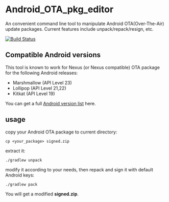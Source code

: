 # Android_OTA_pkg_editor
An convenient command line tool to manipulate Android OTA(Over-The-Air) update packages. Current features include unpack/repack/resign, etc.

[![Build Status](https://travis-ci.org/cfig/Android_OTA_pkg_editor.svg?branch=master)](https://travis-ci.org/cfig/Android_OTA_pkg_editor)

## Compatible Android versions

This tool is known to work for Nexus (or Nexus compatible) OTA package for the following Android releases:
 - Marshmallow (API Level 23)
 - Lollipop (API Level 21,22)
 - Kitkat (API Level 19)

You can get a full [Android version list](https://source.android.com/source/build-numbers.html) here.

## usage

copy your Android OTA package to current directory:

    cp <your_package> signed.zip

extract it:

    ./gradlew unpack

modify it according to your needs, then repack and sign it with default Android keys:

    ./gradlew pack

You will get a modified **signed.zip**.
